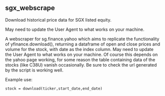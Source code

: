 ## sgx_webscrape
Download historical price data for SGX listed equity.

May need to update the User Agent to what works on your machine.

A webscraper for sg.finance.yahoo which aims to replicate the functionality of yfinance.download(), returning a dataframe of open and close prices and volume for the stock, with date as the index column. May need to update the User Agent to what works on your machine. Of course this depends on the yahoo page working, for some reason the table containing data of the stocks (like C38U) vanish occasionally. Be sure to check the url generated by the script is working well.

Example use:
```
stock = download(ticker,start_date,end_date)
```
